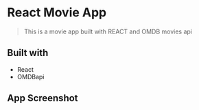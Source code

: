 # React Movie App

> This is a movie app built with REACT and OMDB movies api

## Built with

- React
- OMDBapi

## App Screenshot
